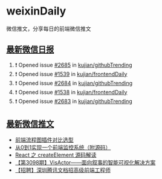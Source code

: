 # weixinDaily
微信推文，分享每日的前端微信推文

## [最新微信日报](https://github.com/kujian/weixinDaily/issues)

<!--START_SECTION:activity-->
1. ❗ Opened issue [#2685](https://github.com/kujian/githubTrending/issues/2685) in [kujian/githubTrending](https://github.com/kujian/githubTrending)
2. ❗ Opened issue [#1539](https://github.com/kujian/frontendDaily/issues/1539) in [kujian/frontendDaily](https://github.com/kujian/frontendDaily)
3. ❗ Opened issue [#2684](https://github.com/kujian/githubTrending/issues/2684) in [kujian/githubTrending](https://github.com/kujian/githubTrending)
4. ❗ Opened issue [#1538](https://github.com/kujian/frontendDaily/issues/1538) in [kujian/frontendDaily](https://github.com/kujian/frontendDaily)
5. ❗ Opened issue [#2683](https://github.com/kujian/githubTrending/issues/2683) in [kujian/githubTrending](https://github.com/kujian/githubTrending)
<!--END_SECTION:activity-->


## [最新微信推文](https://weixin.qdkfweb.cn/)

<!-- BLOG-POST-LIST:START -->
- [前端流程图插件对比选型](https://weixin.qdkfweb.cn/37837.html)
- [从0到1实现一个前端监控系统（附源码）](https://weixin.qdkfweb.cn/37838.html)
- [React 之 createElement 源码解读](https://weixin.qdkfweb.cn/37847.html)
- [【第3098期】VisActor——面向叙事的智能可视化解决方案](https://weixin.qdkfweb.cn/37841.html)
- [【招聘】深圳腾讯文档招高级前端工程师](https://weixin.qdkfweb.cn/37842.html)
<!-- BLOG-POST-LIST:END -->